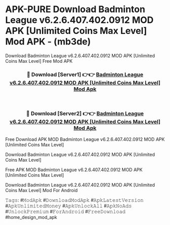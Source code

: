 # APK-PURE Download Badminton League v6.2.6.407.402.0912 MOD APK [Unlimited Coins Max Level] Mod APK - (mb3de)
Download Badminton League v6.2.6.407.402.0912 MOD APK [Unlimited Coins Max Level] Free Mod APK

<div align="center">
<h3>🔴 Download [Server1] 👉👉 <a href="https://apk-comot.site?title=Badminton_League_v6.2.6.407.402.0912_MOD_APK_[Unlimited_Coins_Max_Level]">Badminton League v6.2.6.407.402.0912 MOD APK [Unlimited Coins Max Level] Mod Apk</a></h3><br>

<h3>🔴 Download [Server2] 👉👉 <a href="https://apk-comot.site?title=Badminton_League_v6.2.6.407.402.0912_MOD_APK_[Unlimited_Coins_Max_Level]">Badminton League v6.2.6.407.402.0912 MOD APK [Unlimited Coins Max Level] Mod Apk</a></h3>
</div>


Free Download APK MOD Badminton League v6.2.6.407.402.0912 MOD APK [Unlimited Coins Max Level]

Download Badminton League v6.2.6.407.402.0912 MOD APK [Unlimited Coins Max Level] 

Free APK MOD Badminton League v6.2.6.407.402.0912 MOD APK [Unlimited Coins Max Level] 

Download Badminton League v6.2.6.407.402.0912 MOD APK [Unlimited Coins Max Level] Mod For Android

𝚃𝚊𝚐𝚜: #𝙼𝚘𝚍𝙰𝚙𝚔 #𝙳𝚘𝚠𝚗𝚕𝚘𝚊𝚍𝙼𝚘𝚍𝙰𝚙𝚔 #𝙰𝚙𝚔𝙻𝚊𝚝𝚎𝚜𝚝𝚅𝚎𝚛𝚜𝚒𝚘𝚗 #𝙰𝚙𝚔𝚄𝚗𝚕𝚒𝚖𝚒𝚝𝚎𝚍𝙼𝚘𝚗𝚎𝚢 #𝙰𝚙𝚔𝚄𝚗𝚕𝚘𝚌𝚔𝙰𝚕𝚕 #𝙰𝚙𝚔𝙽𝚘𝙰𝚍𝚜 #𝚄𝚗𝚕𝚘𝚌𝚔𝙿𝚛𝚎𝚖𝚒𝚞𝚖 #𝙵𝚘𝚛𝙰𝚗𝚍𝚛𝚘𝚒𝚍 #𝙵𝚛𝚎𝚎𝙳𝚘𝚠𝚗𝚕𝚘𝚊𝚍 #home_design_mod_apk